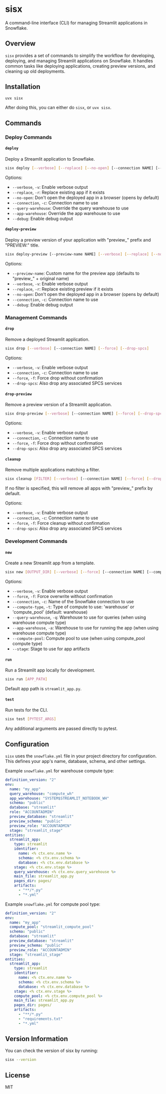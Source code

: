 # sisx

A command-line interface (CLI) for managing Streamlit applications in Snowflake.

## Overview

`sisx` provides a set of commands to simplify the workflow for developing, deploying, and managing Streamlit applications on Snowflake. It handles common tasks like deploying applications, creating preview versions, and cleaning up old deployments.

## Installation

```bash
uvx sisx
```

After doing this, you can either do `sisx`, or `uvx sisx`.

## Commands

### Deploy Commands

#### `deploy`

Deploy a Streamlit application to Snowflake.

```bash
sisx deploy [--verbose] [--replace] [--no-open] [--connection NAME] [--query-warehouse NAME] [--app-warehouse NAME] [--debug]
```

Options:
- `--verbose`, `-v`: Enable verbose output
- `--replace`, `-r`: Replace existing app if it exists
- `--no-open`: Don't open the deployed app in a browser (opens by default)
- `--connection`, `-c`: Connection name to use
- `--query-warehouse`: Override the query warehouse to use
- `--app-warehouse`: Override the app warehouse to use
- `--debug`: Enable debug output

#### `deploy-preview`

Deploy a preview version of your application with "preview_" prefix and "PREVIEW:" title.

```bash
sisx deploy-preview [--preview-name NAME] [--verbose] [--replace] [--no-open] [--connection NAME] [--debug]
```

Options:
- `--preview-name`: Custom name for the preview app (defaults to "preview_" + original name)
- `--verbose`, `-v`: Enable verbose output
- `--replace`, `-r`: Replace existing preview if it exists
- `--no-open`: Don't open the deployed app in a browser (opens by default)
- `--connection`, `-c`: Connection name to use
- `--debug`: Enable debug output

### Management Commands

#### `drop`

Remove a deployed Streamlit application.

```bash
sisx drop [--verbose] [--connection NAME] [--force] [--drop-spcs]
```

Options:
- `--verbose`, `-v`: Enable verbose output
- `--connection`, `-c`: Connection name to use
- `--force`, `-f`: Force drop without confirmation
- `--drop-spcs`: Also drop any associated SPCS services

#### `drop-preview`

Remove a preview version of a Streamlit application.

```bash
sisx drop-preview [--verbose] [--connection NAME] [--force] [--drop-spcs]
```

Options:
- `--verbose`, `-v`: Enable verbose output
- `--connection`, `-c`: Connection name to use
- `--force`, `-f`: Force drop without confirmation
- `--drop-spcs`: Also drop any associated SPCS services

#### `cleanup`

Remove multiple applications matching a filter.

```bash
sisx cleanup [FILTER] [--verbose] [--connection NAME] [--force] [--drop-spcs]
```

If no filter is specified, this will remove all apps with "preview_" prefix by default.

Options:
- `--verbose`, `-v`: Enable verbose output
- `--connection`, `-c`: Connection name to use
- `--force`, `-f`: Force cleanup without confirmation
- `--drop-spcs`: Also drop any associated SPCS services

### Development Commands

#### `new`

Create a new Streamlit app from a template.

```bash
sisx new [OUTPUT_DIR] [--verbose] [--force] [--connection NAME] [--compute-type TYPE] [--query-warehouse NAME] [--app-warehouse NAME] [--compute-pool NAME] [--stage NAME]
```

Options:
- `--verbose`, `-v`: Enable verbose output
- `--force`, `-f`: Force overwrite without confirmation
- `--connection`, `-c`: Name of the Snowflake connection to use
- `--compute-type`, `-t`: Type of compute to use: 'warehouse' or 'compute_pool' (default: warehouse)
- `--query-warehouse`, `-q`: Warehouse to use for queries (when using warehouse compute type)
- `--app-warehouse`, `-a`: Warehouse to use for running the app (when using warehouse compute type)
- `--compute-pool`: Compute pool to use (when using compute_pool compute type)
- `--stage`: Stage to use for app artifacts

#### `run`

Run a Streamlit app locally for development.

```bash
sisx run [APP_PATH]
```

Default app path is `streamlit_app.py`.

#### `test`

Run tests for the CLI.

```bash
sisx test [PYTEST_ARGS]
```

Any additional arguments are passed directly to pytest.

## Configuration

`sisx` uses the `snowflake.yml` file in your project directory for configuration. This defines your app's name, database, schema, and other settings.

Example `snowflake.yml` for warehouse compute type:

```yaml
definition_version: "2"
env:
  name: "my_app"
  query_warehouse: "compute_wh"
  app_warehouse: "SYSTEM$STREAMLIT_NOTEBOOK_WH"
  schema: "public"
  database: "streamlit"
  role: "ACCOUNTADMIN"
  preview_database: "streamlit"
  preview_schema: "public"
  preview_role: "ACCOUNTADMIN"
  stage: "streamlit_stage"
entities:
  streamlit_app:
    type: streamlit
    identifier:
      name: <% ctx.env.name %>
      schema: <% ctx.env.schema %>
      database: <% ctx.env.database %>
    stage: <% ctx.env.stage %>
    query_warehouse: <% ctx.env.query_warehouse %>
    main_file: streamlit_app.py
    pages_dir: pages/
    artifacts:
      - "**/*.py"
      - "*.yml"
```

Example `snowflake.yml` for compute pool type:

```yaml
definition_version: "2"
env:
  name: "my_app"
  compute_pool: "streamlit_compute_pool"
  schema: "public"
  database: "streamlit"
  preview_database: "streamlit"
  preview_schema: "public"
  preview_role: "ACCOUNTADMIN"
  stage: "streamlit_stage"
entities:
  streamlit_app:
    type: streamlit
    identifier:
      name: <% ctx.env.name %>
      schema: <% ctx.env.schema %>
      database: <% ctx.env.database %>
    stage: <% ctx.env.stage %>
    compute_pool: <% ctx.env.compute_pool %>
    main_file: streamlit_app.py
    pages_dir: pages/
    artifacts:
      - "**/*.py"
      - "requirements.txt"
      - "*.yml"
```

## Version Information

You can check the version of sisx by running:

```bash
sisx --version
```

## License

MIT
